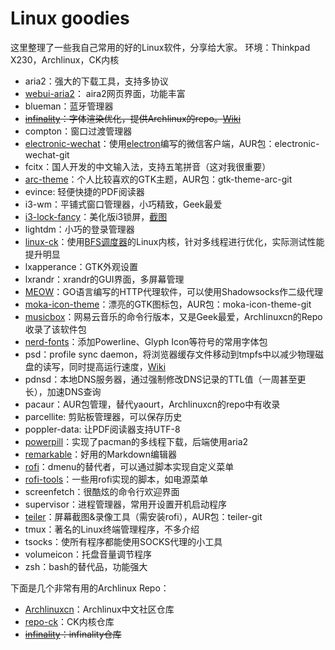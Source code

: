 # Linux goodies
这里整理了一些我自己常用的好的Linux软件，分享给大家。
环境：Thinkpad X230，Archlinux，CK内核

* aria2：强大的下载工具，支持多协议
* [webui-aria2](https://github.com/ziahamza/webui-aria2)： aira2网页界面，功能丰富
* blueman：蓝牙管理器
* ~~[infinality](https://bohoomil.com/)：字体渲染优化，提供Archlinux的repo。[Wiki](https://wiki.archlinux.org/index.php/Infinality)~~
* compton：窗口过渡管理器
* [electronic-wechat](https://github.com/geeeeeeeeek/electronic-wechat)：使用[electron](https://github.com/electron/electron)编写的微信客户端，AUR包：electronic-wechat-git
* fcitx：国人开发的中文输入法，支持五笔拼音（这对我很重要）
* [arc-theme](https://github.com/horst3180/arc-theme)：个人比较喜欢的GTK主题，AUR包：gtk-theme-arc-git
* evince: 轻便快捷的PDF阅读器
* i3-wm：平铺式窗口管理器，小巧精致，Geek最爱
* [i3-lock-fancy](https://github.com/meskarune/i3lock-fancy)：美化版i3锁屏，[截图](https://raw.githubusercontent.com/meskarune/i3lock-fancy/master/screenshot.png)
* lightdm：小巧的登录管理器
* [linux-ck](https://wiki.archlinux.org/index.php/linux-ck)：使用[BFS调度器](http://ck.kolivas.org/patches/bfs/)的Linux内核，针对多线程进行优化，实际测试性能提升明显
* lxapperance：GTK外观设置
* lxrandr：xrandr的GUI界面，多屏幕管理
* [MEOW](https://github.com/renzhn/MEOW)：GO语言编写的HTTP代理软件，可以使用Shadowsocks作二级代理
* [moka-icon-theme](https://github.com/snwh/moka-icon-theme)：漂亮的GTK图标包，AUR包：moka-icon-theme-git
* [musicbox](https://github.com/darknessomi/musicbox)：网易云音乐的命令行版本，又是Geek最爱，Archlinuxcn的Repo收录了该软件包
* [nerd-fonts](https://github.com/ryanoasis/nerd-fonts)：添加Powerline、Glyph Icon等符号的常用字体包
* psd：profile sync daemon，将浏览器缓存文件移动到tmpfs中以减少物理磁盘的读写，同时提高运行速度，[Wiki](https://wiki.archlinux.org/index.php/Profile-sync-daemon)
* pdnsd：本地DNS服务器，通过强制修改DNS记录的TTL值（一周甚至更长），加速DNS查询
* pacaur：AUR包管理，替代yaourt，Archlinuxcn的repo中有收录
* parcellite: 剪贴板管理器，可以保存历史
* poppler-data: 让PDF阅读器支持UTF-8
* [powerpill](https://wiki.archlinux.org/index.php/powerpill)：实现了pacman的多线程下载，后端使用aria2
* [remarkable](https://github.com/jonschlinkert/remarkable)：好用的Markdown编辑器
* [rofi](https://davedavenport.github.io/rofi/)：dmenu的替代者，可以通过脚本实现自定义菜单
* [rofi-tools](https://github.com/okraits/rofi-tools)：一些用rofi实现的脚本，如电源菜单
* screenfetch：很酷炫的命令行欢迎界面
* supervisor：进程管理器，常用开设置开机启动程序
* [teiler](https://github.com/carnager/teiler)：屏幕截图&录像工具（需安装rofi），AUR包：teiler-git
* tmux：著名的Linux终端管理程序，不多介绍
* tsocks：使所有程序都能使用SOCKS代理的小工具
* volumeicon：托盘音量调节程序
* zsh：bash的替代品，功能强大

下面是几个非常有用的Archlinux Repo：

* [Archlinuxcn](https://www.archlinuxcn.org/archlinux-cn-repo-and-mirror/)：Archlinux中文社区仓库
* [repo-ck](http://repo-ck.com/)：CK内核仓库
* ~~[infinality](https://bohoomil.com/#)：infinality仓库~~
